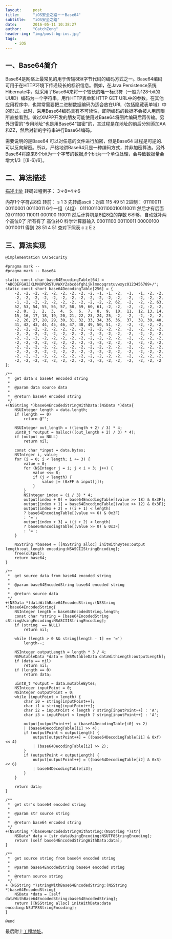 ```yaml
---
layout:     post
title:      "iOS安全之路－－Base64"
subtitle:   "iOS安全之路"
date:       2016-05-11 10:38:27 
author:     "CatchZeng"
header-img: "img/post-bg-ios.jpg"
tags:
    - iOS
---
```

<span id="busuanzi_container_page_pv"></span>

##  一、Base64简介
Base64是网络上最常见的用于传输8Bit字节代码的编码方式之一。Base64编码可用于在HTTP环境下传递较长的标识信息。例如，在Java Persistence系统Hibernate中，就采用了Base64来将一个较长的唯一标识符（一般为128-bit的UUID）编码为一个字符串，用作HTTP表单和HTTP GET URL中的参数。在其他应用程序中，也常常需要把二进制数据编码为适合放在URL（包括隐藏表单域）中的形式。此时，采用Base64编码具有不可读性，即所编码的数据不会被人用肉眼所直接看到。做过XMPP开发的朋友可能使用过Base64将图片编码后再传输。另外迅雷的“专用地址”也是用Base64"加密"的，其过程是在地址的前后分别添加AA和ZZ，然后对新的字符串进行Base64编码。

需要说明的是Base64 可以对任意的文件进行加密，但是Base64 过程是可逆的. 可以反向解密。所以，严格地讲Base64只是一种编码方式，并非加密算法。另外Base64将原来8个bit为一个字节的数据,6个bit为一个单位处理，会导致数据量会增大1/3［(8-6)/6］。

## 二、算法描述
[描述出处](http://baike.baidu.com/link?url=7DZ9nrUIzMosCyS-J-AqQOwS3X-IiOHPKcCOVCkuq5e42ZNRrlKLV86qKfGMVp_EexvM0_DNDcRXdk_Bsz3Hma)
转码过程例子：
3＊8=4＊6

内存1个字符占8位
转前： s 1 3
先转成ascii：对应 115 49 51
2进制： 01110011 00110001 00110011
6个一组（4组） 011100110011000100110011
然后才有后面的 011100 110011 000100 110011
然后计算机是8位8位的存数 6不够，自动就补两个高位0了
所有有了 高位补0
科学计算器输入 00011100 00110011 00000100 00110011
得到 28 51 4 51
查对下照表 c z E z

##  三、算法实现

```
@implementation CATSecurity

#pragma mark --
#pragma mark -- Base64

static const char base64EncodingTable[64] = "ABCDEFGHIJKLMNOPQRSTUVWXYZabcdefghijklmnopqrstuvwxyz0123456789+/";
static const short base64DecodingTable[256] = {
    -2, -2, -2, -2, -2, -2, -2, -2, -2, -1, -1, -2,  -1,  -1, -2, -2,
    -2, -2, -2, -2, -2, -2, -2, -2, -2, -2, -2, -2,  -2,  -2, -2, -2,
    -1, -2, -2, -2, -2, -2, -2, -2, -2, -2, -2, 62,  -2,  -2, -2, 63,
    52, 53, 54, 55, 56, 57, 58, 59, 60, 61, -2, -2,  -2,  -2, -2, -2,
    -2, 0,  1,  2,  3,  4,  5,  6,  7,  8,  9,  10,  11,  12, 13, 14,
    15, 16, 17, 18, 19, 20, 21, 22, 23, 24, 25, -2,  -2,  -2, -2, -2,
    -2, 26, 27, 28, 29, 30, 31, 32, 33, 34, 35, 36,  37,  38, 39, 40,
    41, 42, 43, 44, 45, 46, 47, 48, 49, 50, 51, -2,  -2,  -2, -2, -2,
    -2, -2, -2, -2, -2, -2, -2, -2, -2, -2, -2, -2,  -2,  -2, -2, -2,
    -2, -2, -2, -2, -2, -2, -2, -2, -2, -2, -2, -2,  -2,  -2, -2, -2,
    -2, -2, -2, -2, -2, -2, -2, -2, -2, -2, -2, -2,  -2,  -2, -2, -2,
    -2, -2, -2, -2, -2, -2, -2, -2, -2, -2, -2, -2,  -2,  -2, -2, -2,
    -2, -2, -2, -2, -2, -2, -2, -2, -2, -2, -2, -2,  -2,  -2, -2, -2,
    -2, -2, -2, -2, -2, -2, -2, -2, -2, -2, -2, -2,  -2,  -2, -2, -2,
    -2, -2, -2, -2, -2, -2, -2, -2, -2, -2, -2, -2,  -2,  -2, -2, -2,
    -2, -2, -2, -2, -2, -2, -2, -2, -2, -2, -2, -2,  -2,  -2, -2, -2
};

/**
 *  get data's base64 encoded string
 *
 *  @param data source data
 *
 *  @return base64 encoded string
 */
+(NSString *)base64EncodedStringWithData:(NSData *)data{
    NSUInteger length = data.length;
    if (length == 0)
        return @"";
    
    NSUInteger out_length = ((length + 2) / 3) * 4;
    uint8_t *output = malloc(((out_length + 2) / 3) * 4);
    if (output == NULL)
        return nil;
    
    const char *input = data.bytes;
    NSInteger i, value;
    for (i = 0; i < length; i += 3) {
        value = 0;
        for (NSInteger j = i; j < i + 3; j++) {
            value <<= 8;
            if (j < length) {
                value |= (0xFF & input[j]);
            }
        }
        NSInteger index = (i / 3) * 4;
        output[index + 0] = base64EncodingTable[(value >> 18) & 0x3F];
        output[index + 1] = base64EncodingTable[(value >> 12) & 0x3F];
        output[index + 2] = ((i + 1) < length)
        ? base64EncodingTable[(value >> 6) & 0x3F]
        : '=';
        output[index + 3] = ((i + 2) < length)
        ? base64EncodingTable[(value >> 0) & 0x3F]
        : '=';
    }
    
    NSString *base64 = [[NSString alloc] initWithBytes:output length:out_length encoding:NSASCIIStringEncoding];
    free(output);
    return base64;
}

/**
 *  get source data from base64 encoded string
 *
 *  @param base64EncodedString base64 encoded string
 *
 *  @return source data
 */
+(NSData *)dataWithBase64EncodedString:(NSString *)base64EncodedString{
    NSInteger length = base64EncodedString.length;
    const char *string = [base64EncodedString cStringUsingEncoding:NSASCIIStringEncoding];
    if (string  == NULL)
        return nil;
    
    while (length > 0 && string[length - 1] == '=')
        length--;
    
    NSInteger outputLength = length * 3 / 4;
    NSMutableData *data = [NSMutableData dataWithLength:outputLength];
    if (data == nil)
        return nil;
    if (length == 0)
        return data;
    
    uint8_t *output = data.mutableBytes;
    NSInteger inputPoint = 0;
    NSInteger outputPoint = 0;
    while (inputPoint < length) {
        char i0 = string[inputPoint++];
        char i1 = string[inputPoint++];
        char i2 = inputPoint < length ? string[inputPoint++] : 'A';
        char i3 = inputPoint < length ? string[inputPoint++] : 'A';
        
        output[outputPoint++] = (base64DecodingTable[i0] << 2)
        | (base64DecodingTable[i1] >> 4);
        if (outputPoint < outputLength) {
            output[outputPoint++] = ((base64DecodingTable[i1] & 0xf) << 4)
            | (base64DecodingTable[i2] >> 2);
        }
        if (outputPoint < outputLength) {
            output[outputPoint++] = ((base64DecodingTable[i2] & 0x3) << 6)
            | base64DecodingTable[i3];
        }
    }
    
    return data;
}

/**
 *  get str's base64 encoded string
 *
 *  @param str source string
 *
 *  @return base64 encoded string
 */
+(NSString *)base64EncodedStringWithString:(NSString *)str{
    NSData* data = [str dataUsingEncoding:NSUTF8StringEncoding];
    return [self base64EncodedStringWithData:data];
}

/**
 *  get source string from base64 encoded string
 *
 *  @param base64EncodedString base64 encoded string
 *
 *  @return source string
 */
+ (NSString *)stringWithBase64EncodedString:(NSString *)base64EncodedString{
    NSData *data = [self dataWithBase64EncodedString:base64EncodedString];
    return [[NSString alloc] initWithData:data encoding:NSUTF8StringEncoding];
}

@end
```
最后附上[工程地址](https://github.com/CatchZeng/CATSecurity)。

